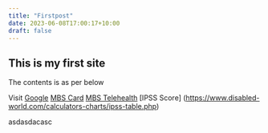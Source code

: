 ```yaml
---
title: "Firstpost"
date: 2023-06-08T17:00:17+10:00
draft: false
---
```


## This is my first site

The contents is as per below

Visit
[Google](https://google.com)
[MBS Card](https://www.ausdoc.com.au/wp-content/uploads/2023/05/MBS-card_JUN23.pdf)
[MBS Telehealth](https://www.ausdoc.com.au/wp-content/uploads/2023/06/MBS-card_JUN23.V2_COVID-19.pdf)
[IPSS Score] (https://www.disabled-world.com/calculators-charts/ipss-table.php)

asdasdacasc